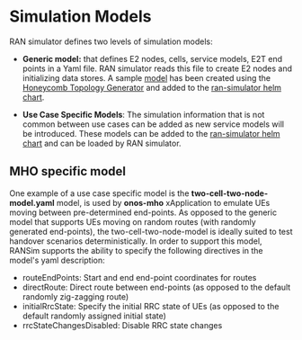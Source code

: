 <!--
SPDX-FileCopyrightText: 2019-present Open Networking Foundation <info@opennetworking.org>

SPDX-License-Identifier: Apache-2.0
-->

# Simulation Models

RAN simulator defines two levels of simulation models:

* **Generic model:** that defines E2 nodes, cells, service models, E2T end points in a Yaml file. RAN simulator reads this file to create E2 nodes and initializing data stores. A sample [model](https://github.com/onosproject/sdran-helm-charts/blob/master/ran-simulator/files/model/model.yaml) has been created using the [Honeycomb Topology Generator](topology_generator.md) and added to the [ran-simulator helm chart][RAN simulator helm chart]. 


* **Use Case Specific Models**: The simulation information that is not common between use cases can be added as new service models will be introduced. These models can be added to the [ran-simulator helm chart][RAN simulator helm chart] and can be loaded by RAN simulator. 

## MHO specific model
One example of a use case specific model is the **two-cell-two-node-model.yaml** model, is used by **onos-mho** xApplication to emulate UEs moving between pre-determined end-points. As opposed to the generic model that supports UEs moving on random routes (with randomly generated end-points), the two-cell-two-node-model is ideally suited to test handover scenarios deterministically. In order to support this model, RANSim supports the ability to specify the following directives in the model's yaml description:

* routeEndPoints: Start and end end-point coordinates for routes 
* directRoute: Direct route between end-points (as opposed to the default randomly zig-zagging route)
* initialRrcState: Specify the initial RRC state of UEs (as opposed to the default randomly assigned initial state)
* rrcStateChangesDisabled: Disable RRC state changes


[RAN simulator helm chart]: https://github.com/onosproject/sdran-helm-charts/tree/master/ran-simulator
